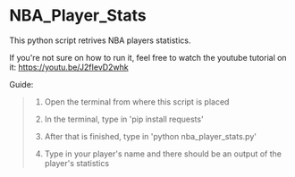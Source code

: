 # NBA_Player_Stats

This python script retrives NBA players statistics.

If you're not sure on how to run it, feel free to watch the youtube tutorial on it:
https://youtu.be/J2fIevD2whk

Guide:
> 1. Open the terminal from where this script is placed
> 
> 2. In the terminal, type in 'pip install requests'
> 
> 3. After that is finished, type in 'python nba_player_stats.py'
> 
> 4. Type in your player's name and there should be an output of the player's statistics

